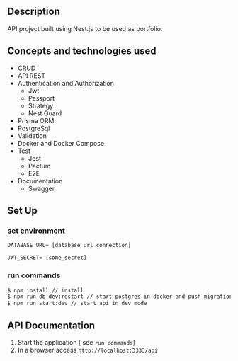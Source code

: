 ## Description

API project built using Nest.js to be used as portfolio.

## Concepts and technologies used

- CRUD
- API REST
- Authentication and Authorization
  - Jwt
  - Passport
  - Strategy
  - Nest Guard
- Prisma ORM
- PostgreSql
- Validation
- Docker and Docker Compose
- Test
  - Jest
  - Pactum
  - E2E
- Documentation
  - Swagger

## Set Up

### set environment

`DATABASE_URL= [database_url_connection]`

`JWT_SECRET= [some_secret]`

### run commands

```bash
$ npm install // install
$ npm run db:dev:restart // start postgres in docker and push migrations
$ npm run start:dev // start api in dev mode
```

## API Documentation

1. Start the application [ see `run commands`]
2. In a browser access `http://localhost:3333/api`
